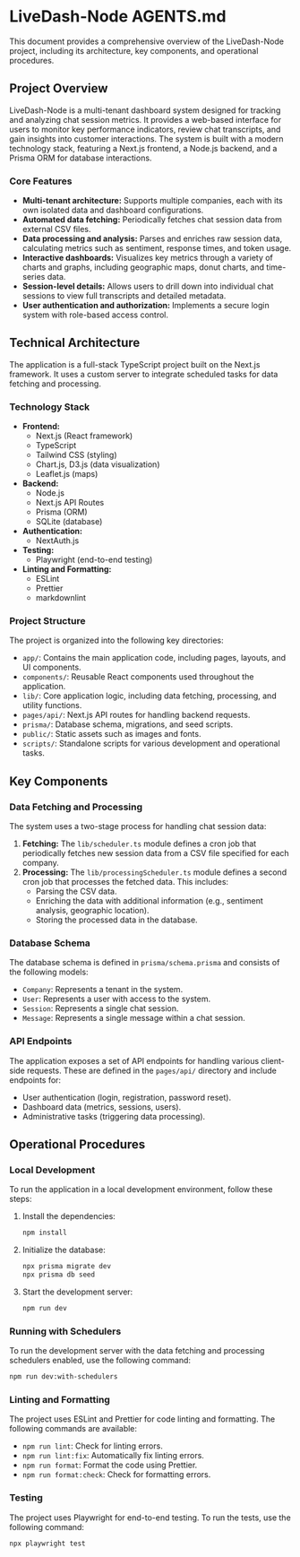 # LiveDash-Node AGENTS.md

This document provides a comprehensive overview of the LiveDash-Node project, including its architecture, key components, and operational procedures.

## Project Overview

LiveDash-Node is a multi-tenant dashboard system designed for tracking and analyzing chat session metrics. It provides a web-based interface for users to monitor key performance indicators, review chat transcripts, and gain insights into customer interactions. The system is built with a modern technology stack, featuring a Next.js frontend, a Node.js backend, and a Prisma ORM for database interactions.

### Core Features

- **Multi-tenant architecture:** Supports multiple companies, each with its own isolated data and dashboard configurations.
- **Automated data fetching:** Periodically fetches chat session data from external CSV files.
- **Data processing and analysis:** Parses and enriches raw session data, calculating metrics such as sentiment, response times, and token usage.
- **Interactive dashboards:** Visualizes key metrics through a variety of charts and graphs, including geographic maps, donut charts, and time-series data.
- **Session-level details:** Allows users to drill down into individual chat sessions to view full transcripts and detailed metadata.
- **User authentication and authorization:** Implements a secure login system with role-based access control.

## Technical Architecture

The application is a full-stack TypeScript project built on the Next.js framework. It uses a custom server to integrate scheduled tasks for data fetching and processing.

### Technology Stack

- **Frontend:**
  - Next.js (React framework)
  - TypeScript
  - Tailwind CSS (styling)
  - Chart.js, D3.js (data visualization)
  - Leaflet.js (maps)
- **Backend:**
  - Node.js
  - Next.js API Routes
  - Prisma (ORM)
  - SQLite (database)
- **Authentication:**
  - NextAuth.js
- **Testing:**
  - Playwright (end-to-end testing)
- **Linting and Formatting:**
  - ESLint
  - Prettier
  - markdownlint

### Project Structure

The project is organized into the following key directories:

- `app/`: Contains the main application code, including pages, layouts, and UI components.
- `components/`: Reusable React components used throughout the application.
- `lib/`: Core application logic, including data fetching, processing, and utility functions.
- `pages/api/`: Next.js API routes for handling backend requests.
- `prisma/`: Database schema, migrations, and seed scripts.
- `public/`: Static assets such as images and fonts.
- `scripts/`: Standalone scripts for various development and operational tasks.

## Key Components

### Data Fetching and Processing

The system uses a two-stage process for handling chat session data:

1.  **Fetching:** The `lib/scheduler.ts` module defines a cron job that periodically fetches new session data from a CSV file specified for each company.
2.  **Processing:** The `lib/processingScheduler.ts` module defines a second cron job that processes the fetched data. This includes:
    - Parsing the CSV data.
    - Enriching the data with additional information (e.g., sentiment analysis, geographic location).
    - Storing the processed data in the database.

### Database Schema

The database schema is defined in `prisma/schema.prisma` and consists of the following models:

- `Company`: Represents a tenant in the system.
- `User`: Represents a user with access to the system.
- `Session`: Represents a single chat session.
- `Message`: Represents a single message within a chat session.

### API Endpoints

The application exposes a set of API endpoints for handling various client-side requests. These are defined in the `pages/api/` directory and include endpoints for:

- User authentication (login, registration, password reset).
- Dashboard data (metrics, sessions, users).
- Administrative tasks (triggering data processing).

## Operational Procedures

### Local Development

To run the application in a local development environment, follow these steps:

1.  Install the dependencies:
    ```bash
    npm install
    ```
2.  Initialize the database:
    ```bash
    npx prisma migrate dev
    npx prisma db seed
    ```
3.  Start the development server:
    ```bash
    npm run dev
    ```

### Running with Schedulers

To run the development server with the data fetching and processing schedulers enabled, use the following command:

```bash
npm run dev:with-schedulers
```

### Linting and Formatting

The project uses ESLint and Prettier for code linting and formatting. The following commands are available:

- `npm run lint`: Check for linting errors.
- `npm run lint:fix`: Automatically fix linting errors.
- `npm run format`: Format the code using Prettier.
- `npm run format:check`: Check for formatting errors.

### Testing

The project uses Playwright for end-to-end testing. To run the tests, use the following command:

```bash
npx playwright test
```
